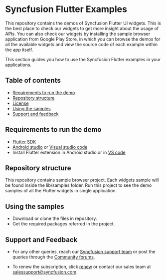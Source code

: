 # Syncfusion Flutter Examples

This repository contains the demos of Syncfusion Flutter UI widgets. This is the best place to check our widgets to get more insight about the usage of APIs. You can also check our widgets by installing the sample browser application from Google Play Store, in which you can browse the demos for all the available widgets and view the source code of each example within the app itself.

This section guides you how to use the Syncfusion Flutter examples in your applications.

## Table of contents

* [Requirements to run the demo](#requirements-to-run-the-demo)
* [Repository structure](#repository-structure)
* [License](#license)
* [Using the samples](#using-the-samples)
* [Support and feedback](#support-and-feedback)

## <a name="requirements-to-run-the-demo"></a>Requirements to run the demo ##

* [Flutter SDK](https://flutter.dev/docs/get-started/install/windows)
* [Android studio](https://developer.android.com/studio/install) or [Visual studio code](https://code.visualstudio.com/download)
* Install Flutter extension in Android studio or in [VS code](https://marketplace.visualstudio.com/items?itemName=Dart-Code.flutter)

## <a name="repository-structure"></a>Repository structure ##

This repository contains sample browser project. Each widgets sample will be found inside the lib/samples folder. Run this project to see the demo samples of all the Flutter widgets in single application.

## <a name="using-the-samples"></a>Using the samples ##

* Download or clone the files in repository.
* Get the required packages referred in the project.

## <a name="support-and-feedback"></a>Support and Feedback ##

* For any other queries, reach our [Syncfusion support team](https://www.syncfusion.com/support/directtrac/incidents/newincident?utm_source=github&utm_medium=flutter_widgets) or post the queries through the [Community forums](https://www.syncfusion.com/forums?utm_source=github&utm_medium=flutter_widgets).

* To renew the subscription, click [renew](https://www.syncfusion.com/sales/products?utm_source=github&utm_medium=flutter_widgets) or contact our sales team at <salessupport@syncfusion.com>.